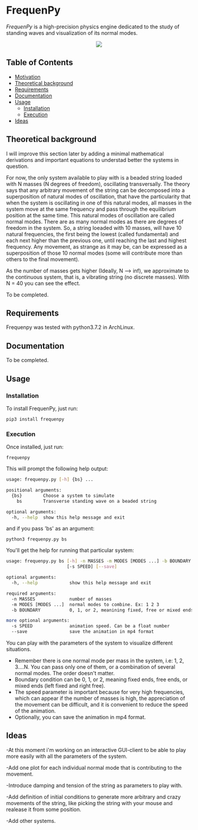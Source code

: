 
# FrequenPy

_FrequenPy_ is a high-precision physics engine dedicated to the study of standing waves and visualization of its normal modes.

<p align="center">
	 <img src="docs/beaded_string.gif">
</p>

## Table of Contents

- [Motivation](#motivation)
- [Theoretical background](#theoretical-background)
- [Requirements](#requirements)
- [Documentation](#documentation)
- [Usage](#usage)
	* [Installation](#installation)
	* [Execution](#execution)
- [Ideas](#ideas)

## Theoretical background

I will improve this section later by adding a minimal mathematical derivations and important equations to understad better the systems in question. 

For now, the only system available to play with is a beaded string loaded with N masses (N degrees of freedom), oscillating transversally. The theory says that any arbitrary movement of the string can be decomposed into a superposition of natural modes of oscillation, that have the particularity that when the system is oscillating in one of this natural modes, all masses in the system move at the same frequency and pass through the equilibrium position at the same time. This natural modes of oscillation are called normal modes. There are as many normal modes as there are degrees of freedom in the system. So, a string loeaded with 10 masses, will have 10 natural frequencies, the first being the lowest (called fundamental) and each next higher than the previous one, until reaching the last and highest frequency. Any movement, as strange as it may be, can be expressed as a superposition of those 10 normal modes (some will contribute more than others to the final movement). 

As the number of masses gets higher (Ideally, N --> inf), we approximate to the continuous system, that is, a vibrating string (no discrete masses). With N = 40 you can see the effect. 

To be completed. 

## Requirements

Frequenpy was tested with python3.7.2 in ArchLinux. 

## Documentation

To be completed. 

## Usage

### Installation

To install FrequenPy, just run:

```
pip3 install frequenpy
```


### Execution

Once installed, just run:

```
frequenpy
```

This will prompt the following help output:

```bash
usage: frequenpy.py [-h] {bs} ...

positional arguments:
  {bs}        Choose a system to simulate
    bs        Transverse standing wave on a beaded string

optional arguments:
  -h, --help  show this help message and exit
```

and if you pass 'bs' as an argument:

```
python3 frequenpy.py bs
```

You'll get the help for running that particular system:

```bash
usage: frequenpy.py bs [-h] -n MASSES -m MODES [MODES ...] -b BOUNDARY
                       [-s SPEED] [--save]

optional arguments:
  -h, --help            show this help message and exit

required arguments:
  -n MASSES             number of masses
  -m MODES [MODES ...]  normal modes to combine. Ex: 1 2 3
  -b BOUNDARY           0, 1, or 2, meanining fixed, free or mixed ends

more optional arguments:
  -s SPEED              animation speed. Can be a float number
  --save                save the animation in mp4 format
```


You can play with the parameters of the system to visualize different situations. 
- Remember there is one normal mode per mass in the system, i.e: 1, 2, 3....N. You can pass only one of them, or a combination of several normal modes. The order doesn't matter. 
- Boundary condition can be 0, 1, or 2, meaning fixed ends, free ends, or mixed ends (left fixed and right free). 
- The speed parameter is important because for very high frequencies, which can appear if the number of masses is high, the appreciation of the movement can be difficult, and it is convenient to reduce the speed of the animation.
- Optionally, you can save the animation in mp4 format. 


## Ideas

-At this moment i'm working on an interactive GUI-client to be able to play more easily with all the parameters of the system. 

-Add one plot for each individual normal mode that is contributing to the movement. 

-Introduce damping and tension of the string as parameters to play with.

-Add definition of initial conditions to generate more arbitrary and crazy movements of the string, like picking the string with your mouse and realease it from some position. 

-Add other systems. 


